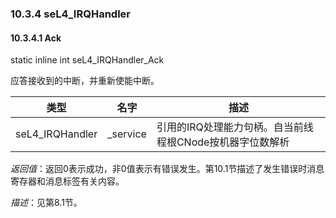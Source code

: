 ### 10.3.4  seL4_IRQHandler

#### 10.3.4.1  Ack

static inline int seL4_IRQHandler_Ack

应答接收到的中断，并重新使能中断。

类型 | 名字 | 描述
--- | --- | ---
seL4_IRQHandler | _service | 引用的IRQ处理能力句柄。自当前线程根CNode按机器字位数解析

*返回值*：返回0表示成功，非0值表示有错误发生。第10.1节描述了发生错误时消息寄存器和消息标签有关内容。

*描述*：见第8.1节。
